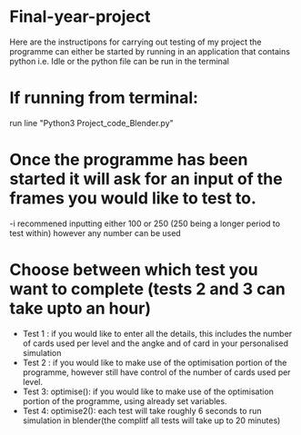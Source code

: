 # Final-year-project
Here are the instructipons for carrying out testing of my project
the programme can either be started by running in an application that contains python i.e. Idle or the python file can be run in the terminal

# If running from terminal:
run line "Python3 Project_code_Blender.py"

# Once the programme has been started it will ask for an input of the frames you would like to test to.
-i recommened inputting either 100 or 250 (250 being a longer period to test within) however any number can be used

# Choose between which test you want to complete (tests 2 and 3 can take upto an hour)
- Test 1 : if you would like to enter all the details, this includes the number of cards used per level and the  angke and of card in your personalised simulation
- Test 2 : if you would like to make use of the optimisation portion of the programme, however still have control of the number of cards used per level.
- Test 3: optimise(): if you would like to make use of the optimisation portion of the programme, using already set variables.
- Test 4: optimise2(): each test will take roughly 6 seconds to run simulation in blender(the complitf all tests will take up to 20 minutes)

